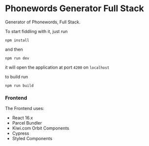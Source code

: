 # Phonewords Generator Full Stack

Generator of Phonewords, Full Stack.

To start fiddling with it, just run

```
npm install
```

and then 

```
npm run dev
``` 
it will open the application at port `4200` on `localhost`

to build run 
```
npm run build
```

### Frontend

The Frontend uses:

- React 16.x
- Parcel Bundler
- Kiwi.com Orbit Components
- Cypress
- Styled Components
